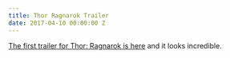 ```yaml
---
title: Thor Ragnarok Trailer
date: 2017-04-10 00:00:00 Z
---
```


[The first trailer for Thor: Ragnarok is here](https://youtube.com/watch?v=v7MGUNV8MxU) and it looks incredible. 